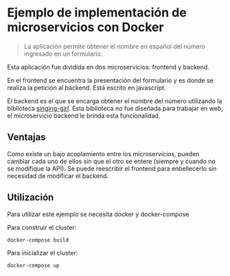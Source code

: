 # Ejemplo de implementación de microservicios con Docker

> La aplicación permite obtener el nombre en español del número ingresado
en un formulario.

Esta aplicación fue dividida en dos microservicios: frontend y backend.

En el frontend se encuentra la presentación del formulario y es donde se realiza
la petición al backend. Está escrito en javascript.

El backend es el que se encarga obtener el nombre del número utilizando la
biblioteca [singing-girl](https://github.com/joac/singing-girl). Esta biblioteca
no fue diseñada para trabajar en web, el microservicio backend le brinda esta
funcionalidad.


## Ventajas
Como existe un bajo acoplamiento entre los microservicios, pueden cambiar
cada uno de ellos sin que el otro se entere (siempre y cuando no se modifique la
API). Se puede reescribir el frontend para enbellecerlo sin necesidad de
modificar el backend.


## Utilización
Para utilizar este ejemplo se necesita docker y docker-compose

Para construir el cluster:

```bash
docker-compose build
```

Para inicializar el cluster:

```bash
docker-compose up
```
